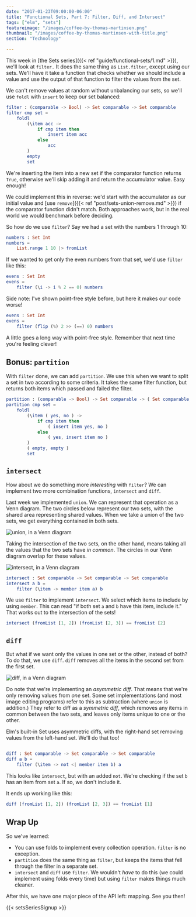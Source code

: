 ```yaml
---
date: "2017-01-23T09:00:00-06:00"
title: "Functional Sets, Part 7: Filter, Diff, and Intersect"
tags: ["elm", "sets"]
featureimage: "/images/coffee-by-thomas-martinsen.png"
thumbnail: "/images/coffee-by-thomas-martinsen-with-title.png"
section: "Technology"

---
```


This week in [the Sets series]({{< ref "guide/functional-sets/1.md" >}}), we'll look at `filter.`
It does the same thing as `List.filter`, except using our sets.
We'll have it take a function that checks whether we should include a value and use the output of that function to filter the values from the set.

<!--more-->

We can't remove values at random without unbalancing our sets, so we'll use `foldl` with `insert` to keep our set balanced:

```elm
filter : (comparable -> Bool) -> Set comparable -> Set comparable
filter cmp set =
    foldl
        (\item acc ->
            if cmp item then
                insert item acc
            else
                acc
        )
        empty
        set
```

We're inserting the item into a new set if the comparator function returns `True`, otherwise we'll skip adding it and return the accumulator value.
Easy enough!

We could implement this in reverse: we'd start with the accumulator as our initial value and [use `remove`]({{< ref "post/sets-union-remove.md" >}}) if the comparator function didn't match.
Both approaches work, but in the real world we would benchmark before deciding.

So how do we use `filter`?
Say we had a set with the numbers 1 through 10:

```elm
numbers : Set Int
numbers =
    List.range 1 10 |> fromList
```

If we wanted to get only the even numbers from that set, we'd use `filter` like this:

```elm
evens : Set Int
evens =
    filter (\i -> i % 2 == 0) numbers
```

Side note: I've shown point-free style before, but here it makes our code worse!

```elm
evens : Set Int
evens =
    filter (flip (%) 2 >> (==) 0) numbers
```

A little goes a long way with point-free style.
Remember that next time you're feeling clever!

## Bonus: `partition`

With `filter` done, we can add `partition`.
We use this when we want to split a set in two according to some criteria.
It takes the same filter function, but returns both items which passed and failed the filter.

```elm
partition : (comparable -> Bool) -> Set comparable -> ( Set comparable, Set comparable )
partition cmp set =
    foldl
        (\item ( yes, no ) ->
            if cmp item then
                ( insert item yes, no )
            else
                ( yes, insert item no )
        )
        ( empty, empty )
        set
```

## `intersect`

How about we do something more *interesting* with `filter`?
We can implement two more combination functions, `intersect` and `diff`.

Last week we implemented `union`.
We can represent that operation as a Venn diagram.
The two circles below represent our two sets, with the shared area representing shared values.
When we take a union of the two sets, we get everything contained in both sets.

![union, in a Venn diagram](/images/sets/union.png)

Taking the intersection of the two sets, on the other hand, means taking all the values that the two sets have *in common*.
The circles in our Venn diagram overlap for these values.

![intersect, in a Venn diagram](/images/sets/intersect.png)

```elm
intersect : Set comparable -> Set comparable -> Set comparable
intersect a b =
    filter (\item -> member item a) b
```

We use `filter` to implement `intersect`.
We select which items to include by using `member`.
This can read "if both set `a` and `b` have this item, include it."
That works out to the intersection of the sets!

```elm
intersect (fromList [1, 2]) (fromList [2, 3]) == fromList [2]
```

## `diff`

But what if we want only the values in one set or the other, instead of both?
To do that, we use `diff`.
`diff` removes all the items in the second set from the first set.

![diff, in a Venn diagram](/images/sets/diff.png)

Do note that we're implementing an *asymmetric diff*.
That means that we're only removing values from *one* set.
Some set implementations (and most image editing programs) refer to this as subtraction (where `union` is addition.)
They refer to diff as a *symmetric diff*, which removes any items in common between the two sets, and leaves only items unique to one or the other.

Elm's built-in Set uses asymmetric diffs, with the right-hand set removing values from the left-hand set.
We'll do that too!

```elm

diff : Set comparable -> Set comparable -> Set comparable
diff a b =
    filter (\item -> not <| member item b) a
```

This looks like `intersect`, but with an added `not`.
We're checking if the set `b` has an item from set `a`.
If so, we don't include it.

It ends up working like this:

```elm
diff (fromList [1, 2]) (fromList [2, 3]) == fromList [1]
```

## Wrap Up

So we've learned:

- You can use folds to implement every collection operation. `filter` is no exception.
- `partition` does the same thing as `filter`, but keeps the items that fell through the filter in a separate set.
- `intersect` and `diff` use `filter`.
   We wouldn't *have* to do this (we could implement using folds every time) but using `filter` makes things much cleaner.

After this, we have one major piece of the API left: mapping.
See you then!

{{< setsSeriesSignup >}}
